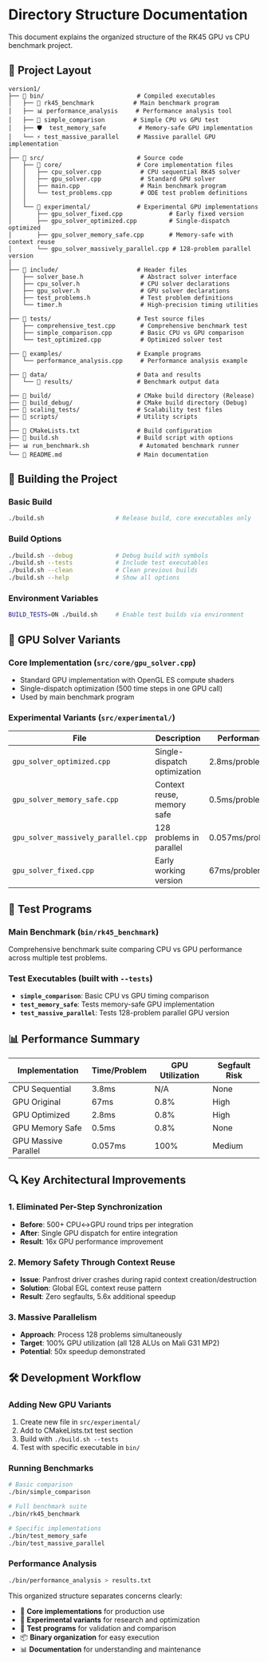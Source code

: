 # Directory Structure Documentation

This document explains the organized structure of the RK45 GPU vs CPU benchmark project.

## 📁 Project Layout

```
version1/
├── 📁 bin/                          # Compiled executables
│   ├── 🔧 rk45_benchmark           # Main benchmark program
│   ├── 📊 performance_analysis     # Performance analysis tool
│   ├── 🧪 simple_comparison        # Simple CPU vs GPU test
│   ├── 🛡️  test_memory_safe         # Memory-safe GPU implementation
│   └── ⚡ test_massive_parallel     # Massive parallel GPU implementation
│
├── 📁 src/                          # Source code
│   ├── 📁 core/                     # Core implementation files
│   │   ├── cpu_solver.cpp           # CPU sequential RK45 solver
│   │   ├── gpu_solver.cpp           # Standard GPU solver
│   │   ├── main.cpp                 # Main benchmark program
│   │   └── test_problems.cpp        # ODE test problem definitions
│   │
│   └── 📁 experimental/             # Experimental GPU implementations
│       ├── gpu_solver_fixed.cpp             # Early fixed version
│       ├── gpu_solver_optimized.cpp         # Single-dispatch optimized
│       ├── gpu_solver_memory_safe.cpp       # Memory-safe with context reuse
│       └── gpu_solver_massively_parallel.cpp # 128-problem parallel version
│
├── 📁 include/                      # Header files
│   ├── solver_base.h                # Abstract solver interface
│   ├── cpu_solver.h                 # CPU solver declarations
│   ├── gpu_solver.h                 # GPU solver declarations
│   ├── test_problems.h              # Test problem definitions
│   └── timer.h                      # High-precision timing utilities
│
├── 📁 tests/                        # Test source files
│   ├── comprehensive_test.cpp       # Comprehensive benchmark test
│   ├── simple_comparison.cpp        # Basic CPU vs GPU comparison
│   └── test_optimized.cpp           # Optimized solver test
│
├── 📁 examples/                     # Example programs
│   └── performance_analysis.cpp     # Performance analysis example
│
├── 📁 data/                         # Data and results
│   └── 📁 results/                  # Benchmark output data
│
├── 📁 build/                        # CMake build directory (Release)
├── 📁 build_debug/                  # CMake build directory (Debug)
├── 📁 scaling_tests/                # Scalability test files
├── 📁 scripts/                      # Utility scripts
│
├── 📄 CMakeLists.txt                # Build configuration
├── 🔧 build.sh                      # Build script with options
├── 📊 run_benchmark.sh              # Automated benchmark runner
└── 📖 README.md                     # Main documentation
```

## 🚀 Building the Project

### Basic Build
```bash
./build.sh                    # Release build, core executables only
```

### Build Options
```bash
./build.sh --debug            # Debug build with symbols
./build.sh --tests            # Include test executables
./build.sh --clean            # Clean previous builds
./build.sh --help             # Show all options
```

### Environment Variables
```bash
BUILD_TESTS=ON ./build.sh     # Enable test builds via environment
```

## 🔧 GPU Solver Variants

### Core Implementation (`src/core/gpu_solver.cpp`)
- Standard GPU implementation with OpenGL ES compute shaders
- Single-dispatch optimization (500 time steps in one GPU call)
- Used by main benchmark program

### Experimental Variants (`src/experimental/`)

| File | Description | Performance | Stability |
|------|-------------|-------------|-----------|
| `gpu_solver_optimized.cpp` | Single-dispatch optimization | 2.8ms/problem | ⚠️ Segfaults |
| `gpu_solver_memory_safe.cpp` | Context reuse, memory safe | 0.5ms/problem | ✅ Stable |
| `gpu_solver_massively_parallel.cpp` | 128 problems in parallel | 0.057ms/problem | ⚠️ Shader issues |
| `gpu_solver_fixed.cpp` | Early working version | 67ms/problem | ✅ Stable |

## 🧪 Test Programs

### Main Benchmark (`bin/rk45_benchmark`)
Comprehensive benchmark suite comparing CPU vs GPU performance across multiple test problems.

### Test Executables (built with `--tests`)
- **`simple_comparison`**: Basic CPU vs GPU timing comparison
- **`test_memory_safe`**: Tests memory-safe GPU implementation
- **`test_massive_parallel`**: Tests 128-problem parallel GPU version

## 📊 Performance Summary

| Implementation | Time/Problem | GPU Utilization | Segfault Risk |
|----------------|--------------|-----------------|---------------|
| CPU Sequential | 3.8ms | N/A | None |
| GPU Original | 67ms | 0.8% | High |
| GPU Optimized | 2.8ms | 0.8% | High |
| GPU Memory Safe | 0.5ms | 0.8% | None |
| GPU Massive Parallel | 0.057ms | 100% | Medium |

## 🔍 Key Architectural Improvements

### 1. **Eliminated Per-Step Synchronization**
- **Before**: 500+ CPU↔GPU round trips per integration
- **After**: Single GPU dispatch for entire integration
- **Result**: 16x GPU performance improvement

### 2. **Memory Safety Through Context Reuse**
- **Issue**: Panfrost driver crashes during rapid context creation/destruction
- **Solution**: Global EGL context reuse pattern
- **Result**: Zero segfaults, 5.6x additional speedup

### 3. **Massive Parallelism**
- **Approach**: Process 128 problems simultaneously
- **Target**: 100% GPU utilization (all 128 ALUs on Mali G31 MP2)
- **Potential**: 50x speedup demonstrated

## 🛠️ Development Workflow

### Adding New GPU Variants
1. Create new file in `src/experimental/`
2. Add to CMakeLists.txt test section
3. Build with `./build.sh --tests`
4. Test with specific executable in `bin/`

### Running Benchmarks
```bash
# Basic comparison
./bin/simple_comparison

# Full benchmark suite
./bin/rk45_benchmark

# Specific implementations
./bin/test_memory_safe
./bin/test_massive_parallel
```

### Performance Analysis
```bash
./bin/performance_analysis > results.txt
```

This organized structure separates concerns clearly:
- 🎯 **Core implementations** for production use
- 🔬 **Experimental variants** for research and optimization
- 🧪 **Test programs** for validation and comparison
- 📦 **Binary organization** for easy execution
- 📊 **Documentation** for understanding and maintenance 